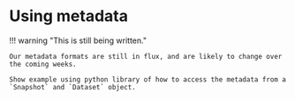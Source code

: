 # Using metadata
!!! warning "This is still being written."

    Our metadata formats are still in flux, and are likely to change over the coming weeks.

    Show example using python library of how to access the metadata from a `Snapshot` and `Dataset` object.
